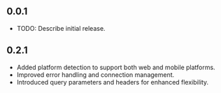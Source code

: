 ## 0.0.1

* TODO: Describe initial release.



## 0.2.1

- Added platform detection to support both web and mobile platforms.
- Improved error handling and connection management.
- Introduced query parameters and headers for enhanced flexibility.
